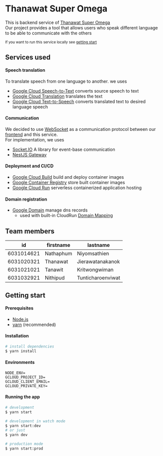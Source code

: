 # Thanawat Super Omega

This is backend service of [Thanawat Super Omega](https://web.thanawat-super-omega.kaoths.dev/)  
Our project provides a tool that allows users who speak different language to be able to communicate with the others  

<sub>If you want to run this service locally see [getting start](#getting-start)</sub>  

## Services used  

#### Speech translation  
To translate speech from one language to another. we uses
- [Google Cloud Speech-to-Text](https://cloud.google.com/speech-to-text) converts source speech to text
- [Google Cloud Translation](https://cloud.google.com/translate) translates the text
- [Google Cloud Text-to-Speech](https://cloud.google.com/text-to-speech) converts translated text to desired language speech

#### Communication
We decided to use [WebSocket](https://en.wikipedia.org/wiki/WebSocket) as a communication protocol between our [frontend](https://web.thanawat-super-omega.kaoths.dev/) and this service.  
For implementation, we uses
- [Socket.IO](https://socket.io/) A library for event-base communication
- [NestJS Gateway](https://docs.nestjs.com/websockets/gateways) 

#### Deployment and CI/CD
- [Google Cloud Build](https://cloud.google.com/build) build and deploy container images
- [Google Container Registry](https://cloud.google.com/container-registry) store built container images
- [Google Cloud Run](https://cloud.google.com/run) serverless containerized application hosting

#### Domain registration
- [Google Domain](https://domains.google.com/) manage dns records
    - used with built-in CloudRun [Domain Mapping](https://cloud.google.com/run/docs/mapping-custom-domains)
    
## Team members  

| id         | firstname | lastname          |
|------------|-----------|-------------------|
| 6031014621 | Nathaphum | Niyomsathien      |
| 6031020321 | Thanawat  | Jierawatanakanok  |
| 6031021021 | Tanawit   | Kritwongwiman     |
| 6031032921 | Nithipud  | Tunticharoenviwat |

## Getting start

#### Prerequisites
- [Node.js](https://nodejs.org/)
- [yarn](https://yarnpkg.com/getting-started/install) (recommended)

#### Installation

```bash
# install dependencies
$ yarn install
```

#### Environments
```env
NODE_ENV=
GCLOUD_PROJECT_ID=
GCLOUD_CLIENT_EMAIL=
GCLOUD_PRIVATE_KEY=
``` 

#### Running the app

```bash
# development
$ yarn start

# development in watch mode
$ yarn start:dev
# or just
$ yarn dev

# production mode
$ yarn start:prod
```
